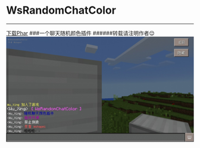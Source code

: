 # WsRandomChatColor 
------
[下载Phar](http://pan.baidu.com/s/1qYLJRXE)
###一个聊天随机颜色插件
######转载请注明作者:relieved:
![](./img.jpg)
